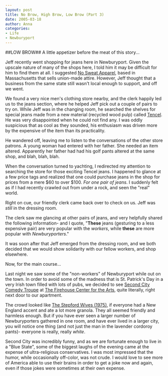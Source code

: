 ```yaml
---
layout: post
title: No Brow, High Brow, Low Brow (Part 3)
date: 2005-03-18
author: Anna
categories:
- Life
- Newburyport
---
```


##LOW BROW##
A little appetizer before the meat of this story...

Jeff recently went shopping for jeans here in Newburyport. Given the upscale nature of many of the shops here, I told him it may be difficult for him to find them at all. I suggested <a href="http://www.nosweatapparel.com">No Sweat Apparel</a>, based in Massachusetts that sells union-made attire. However, Jeff thought that a business from the same state still wasn't local enough to support, and off we went.

We found a very nice men's clothing store nearby, and the clerk happily led us to the jeans section, where he helped Jeff pick out a couple of pairs to try on. While Jeff was in the changing room, he searched the shelves for special jeans made from a new material (recycled wood pulp) called <a href="http://www.newfibers.com/">Tencel</a>. He was very disappointed when he could not find any. I was oddly suspicious that as cool as they sounded, his enthusiasm was driven more by the expensive of the item than its practicality.

He wandered off, leaving me to listen to the conversations of the other store patrons. A young woman had entered with her father. She needed an item altered. Apparently her father had had his golf pants altered at the same shop, and blah, blah, blah.

When the conversation turned to yachting, I redirected my attention to searching the store for those exciting Tencel jeans. I happened to glance at a few price tags and realized that one could purchase jeans in the shop for prices from a mere $60 to over $100. <i>For one pair of jeans</i>. I suddenly felt as if I had recently crawled out from under a rock, and seen the "real" world.

Right on cue, our friendly clerk came back over to check on us. Jeff was <i>still</i> in the dressing room.

The clerk saw me glancing at other pairs of jeans, and very helpfully shared the following information- and I quote, "<b>These</b> jeans (gesturing to a less expensive pair) are very popular with the <i>workers</i>, while <b>these</b> are more popular with <i>Newburyporters</i>."

It was soon after that Jeff emerged from the dressing room, and we both decided that we would show solidarity with our fellow workers, and shop elsewhere.

Now, for the main course...

Last night we saw some of the "non-workers" of Newburyport while out on the town. In order to avoid some of the madness that is St. Patrick's Day in a very Irish town filled with lots of pubs, we decided to see <a href="http://www.secondcity.com">Second City Comedy Troupe</a> at <a href="http://www.firehousecenter.com/">The Firehouse Center for the Arts</a>, quite literally, right next door to our apartment.

The crowd looked like <a href="http://www.imdb.com/title/tt0073747/">The Stepford Wives (1975)</a>, if everyone had a New England accent and ate a lot more granola. They all seemed friendly and harmless enough. But if you have ever seen a larger number of Newburyporters gathered in one room, and have ever lived in a larger city, you will notice one thing (and not just the man in the lavender cordoroy pants)- everyone is really, really <i>white</i>.

Second City was incredibly funny, and as we are fortunate enough to live in a "Blue State", some of the biggest laughs of the evening came at the expense of ultra-religious conservatives. I was most impressed that the humor, while occasionally off-color, was not crude. I would love to see more of America able to use their brains in order to get a joke now and again, even if those jokes were sometimes at their own expense.